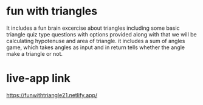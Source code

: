 # fun with triangles
 It includes a fun brain excercise about triangles including some basic triangle quiz type questions with options provided along with that we will be calculating hypotenuse and area of triangle. it includes a sum of angles game, which takes angles as input and in return tells whether the angle make a triangle or not.

# live-app link
https://funwithtriangle21.netlify.app/
